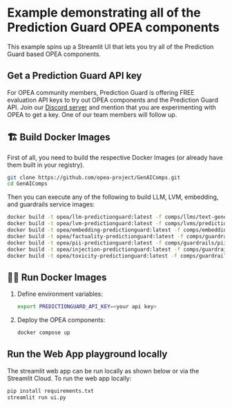 # Example demonstrating all of the Prediction Guard OPEA components

This example spins up a Streamlit UI that lets you try all of the Prediction Guard based OPEA components. 

## Get a Prediction Guard API key

For OPEA community members, Prediction Guard is offering FREE evaluation API keys to try out OPEA components and the Prediction Guard API. Join our [Discord server](https://discord.com/invite/TFHgnhAFKd) and mention that you are experimenting with OPEA to get a key. One of our team members will follow up.

## 🏗️ Build Docker Images

First of all, you need to build the respective Docker Images (or already have them built in your registry).

```bash
git clone https://github.com/opea-project/GenAIComps.git
cd GenAIComps
```

Then you can execute any of the following to build LLM, LVM, embedding, and guardrails service images:

```bash
docker build -t opea/llm-predictionguard:latest -f comps/llms/text-generation/predictionguard/docker/Dockerfile .
docker build -t opea/lvm-predictionguard:latest -f comps/lvms/predictionguard/Dockerfile .
docker build -t opea/embedding-predictionguard:latest -f comps/embeddings/predictionguard/docker/Dockerfile .
docker build -t opea/factuality-predictionguard:latest -f comps/guardrails/factuality/predictionguard/docker/Dockerfile .
docker build -t opea/pii-predictionguard:latest -f comps/guardrails/pii_detection/predictionguard/docker/Dockerfile .
docker build -t opea/injection-predictionguard:latest -f comps/guardrails/prompt_injection/predictionguard/docker/Dockerfile .
docker build -t opea/toxicity-predictionguard:latest -f comps/guardrails/toxicity_harm/predictionguard/docker/Dockerfile .
```

## 🏃‍♀️ Run Docker Images

1. Define environment variables:

    ```bash
    export PREDICTIONGUARD_API_KEY=<your api key>
    ```

2. Deploy the OPEA components:

    ```bash
    docker compose up
    ```

## Run the Web App playground locally

The streamlit web app can be run locally as shown below or via the Streamlit Cloud. To run the web app locally:

```bash
pip install requirements.txt
streamlit run ui.py
```